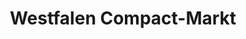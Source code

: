 ---
title: "Westfalen Compact-Markt"
url: /oldenburg/westfalen-compact-markt/
shop: Lebensmittel
---